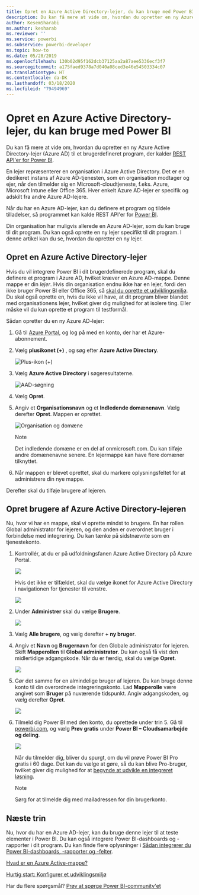 ```yaml
---
title: Opret en Azure Active Directory-lejer, du kan bruge med Power BI
description: Du kan få mere at vide om, hvordan du opretter en ny Azure Active Directory-lejer (Azure AD) til et brugerdefineret program, der kalder REST API'er for Power BI.
author: KesemSharabi
ms.author: kesharab
ms.reviewer: ''
ms.service: powerbi
ms.subservice: powerbi-developer
ms.topic: how-to
ms.date: 05/28/2019
ms.openlocfilehash: 130b02d95f162dcb37125aa2a87aee5336ecf3f7
ms.sourcegitcommit: a175faed9378a7d040a08ced3e46e54503334c07
ms.translationtype: HT
ms.contentlocale: da-DK
ms.lasthandoff: 03/18/2020
ms.locfileid: "79494969"
---
```

# <a name="create-an-azure-active-directory-tenant-to-use-with-power-bi"></a>Opret en Azure Active Directory-lejer, du kan bruge med Power BI

Du kan få mere at vide om, hvordan du opretter en ny Azure Active Directory-lejer (Azure AD) til et brugerdefineret program, der kalder [REST API'er for Power BI](../automation/rest-api-reference.md).

En lejer repræsenterer en organisation i Azure Active Directory. Det er en dedikeret instans af Azure AD-tjenesten, som en organisation modtager og ejer, når den tilmelder sig en Microsoft-cloudtjeneste, f.eks. Azure, Microsoft Intune eller Office 365. Hver enkelt Azure AD-lejer er specifik og adskilt fra andre Azure AD-lejere.

Når du har en Azure AD-lejer, kan du definere et program og tildele tilladelser, så programmet kan kalde REST API'er for [Power BI](../automation/rest-api-reference.md).

Din organisation har muligvis allerede en Azure AD-lejer, som du kan bruge til dit program. Du kan også oprette en ny lejer specifikt til dit program. I denne artikel kan du se, hvordan du opretter en ny lejer.

## <a name="create-an-azure-active-directory-tenant"></a>Opret en Azure Active Directory-lejer

Hvis du vil integrere Power BI i dit brugerdefinerede program, skal du definere et program i Azure AD, hvilket kræver en Azure AD-mappe. Denne mappe er din *lejer*. Hvis din organisation endnu ikke har en lejer, fordi den ikke bruger Power BI eller Office 365, så [skal du oprette et udviklingsmiljø](https://docs.microsoft.com/azure/active-directory/develop/active-directory-howto-tenant). Du skal også oprette en, hvis du ikke vil have, at dit program bliver blandet med organisationens lejer, hvilket giver dig mulighed for at isolere ting. Eller måske vil du kun oprette et program til testformål.

Sådan opretter du en ny Azure AD-lejer:

1. Gå til [Azure Portal](https://portal.azure.com), og log på med en konto, der har et Azure-abonnement.

2. Vælg **plusikonet (+)** , og søg efter **Azure Active Directory**.

    ![Plus-ikon (+)](media/create-an-azure-active-directory-tenant/new-directory.png)

3. Vælg **Azure Active Directory** i søgeresultaterne.

    ![AAD-søgning](media/create-an-azure-active-directory-tenant/new-directory2.png)

4. Vælg **Opret**.

5. Angiv et **Organisationsnavn** og et **Indledende domænenavn**. Vælg derefter **Opret**. Mappen er oprettet.

    ![Organisation og domæne](media/create-an-azure-active-directory-tenant/organization-and-domain.png)

   > [!NOTE]
   > Det indledende domæne er en del af onmicrosoft.com. Du kan tilføje andre domænenavne senere. En lejermappe kan have flere domæner tilknyttet.

6. Når mappen er blevet oprettet, skal du markere oplysningsfeltet for at administrere din nye mappe.

Derefter skal du tilføje brugere af lejeren.

## <a name="create-azure-active-directory-tenant-users"></a>Opret brugere af Azure Active Directory-lejeren

Nu, hvor vi har en mappe, skal vi oprette mindst to brugere. En har rollen Global administrator for lejeren, og den anden er overordnet bruger i forbindelse med integrering. Du kan tænke på sidstnævnte som en tjenestekonto.

1. Kontrollér, at du er på udfoldningsfanen Azure Active Directory på Azure Portal.

    ![](media/create-an-azure-active-directory-tenant/aad-flyout.png)

    Hvis det ikke er tilfældet, skal du vælge ikonet for Azure Active Directory i navigationen for tjenester til venstre.

    ![](media/create-an-azure-active-directory-tenant/aad-service.png)

2. Under **Administrer** skal du vælge **Brugere**.

    ![](media/create-an-azure-active-directory-tenant/users-and-groups.png)

3. Vælg **Alle brugere**, og vælg derefter **+ ny bruger**.

4. Angiv et **Navn** og **Brugernavn** for den Globale administrator for lejeren. Skift **Mapperollen** til **Global administrator**. Du kan også få vist den midlertidige adgangskode. Når du er færdig, skal du vælge **Opret**.

    ![](media/create-an-azure-active-directory-tenant/global-admin.png)

5. Gør det samme for en almindelige bruger af lejeren. Du kan bruge denne konto til din overordnede integreringskonto. Lad **Mapperolle** være angivet som **Bruger** på nuværende tidspunkt. Angiv adgangskoden, og vælg derefter **Opret**.

    ![](media/create-an-azure-active-directory-tenant/pbiembed-user.png)

6. Tilmeld dig Power BI med den konto, du oprettede under trin 5. Gå til [powerbi.com](https://powerbi.microsoft.com/get-started/), og vælg **Prøv gratis** under **Power BI – Cloudsamarbejde og deling**.

    ![](media/create-an-azure-active-directory-tenant/try-powerbi-free.png)

    Når du tilmelder dig, bliver du spurgt, om du vil prøve Power BI Pro gratis i 60 dage. Det kan du vælge at gøre, så du kan blive Pro-bruger, hvilket giver dig mulighed for at [begynde at udvikle en integreret løsning](embed-sample-for-customers.md).

   > [!NOTE]
   > Sørg for at tilmelde dig med mailadressen for din brugerkonto.

## <a name="next-steps"></a>Næste trin

Nu, hvor du har en Azure AD-lejer, kan du bruge denne lejer til at teste elementer i Power BI. Du kan også integrere Power BI-dashboards og -rapporter i dit program. Du kan finde flere oplysninger i [Sådan integrerer du Power BI-dashboards, -rapporter og -felter](embed-sample-for-customers.md).

[Hvad er en Azure Active-mappe?](https://docs.microsoft.com/azure/active-directory/active-directory-whatis) 
 
[Hurtig start: Konfigurer et udviklingsmiljø](https://docs.microsoft.com/azure/active-directory/develop/active-directory-howto-tenant)  

Har du flere spørgsmål? [Prøv at spørge Power BI-community'et](https://community.powerbi.com/)
